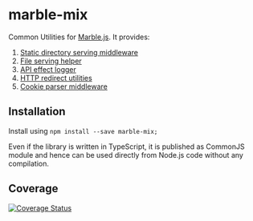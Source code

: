 # marble-mix
Common Utilities for [Marble.js](https://github.com/marblejs/marble). It provides:
  1. [Static directory serving middleware](./docs/directory.md)
  2. [File serving helper](./docs/file.md)
  3. [API effect logger](./docs/effectLogger.md)
  4. [HTTP redirect utilities](./docs/redirect.md)
  5. [Cookie parser middleware](./docs/cookie.md)

## Installation
Install using `npm install --save marble-mix;`

Even if the library is written in TypeScript, it is published as CommonJS module and hence can be used directly from Node.js code without any compilation.

## Coverage
[![Coverage Status](https://coveralls.io/repos/github/mistyharsh/marble-mix/badge.svg?branch=master)](https://coveralls.io/github/mistyharsh/marble-mix?branch=master)